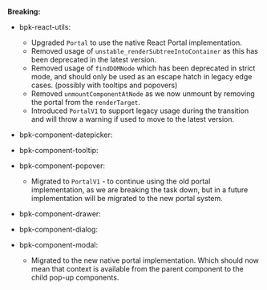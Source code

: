 **Breaking:**

- bpk-react-utils:
  - Upgraded `Portal` to use the native React Portal implementation.
  - Removed usage of `unstable_renderSubtreeIntoContainer` as this has been deprecated in the latest version.
  - Removed usage of `findDOMNode` which has been deprecated in strict mode, and should only be used as an escape hatch in legacy edge cases. (possibly with tooltips and popovers)
  - Removed `unmountComponentAtNode` as we now unmount by removing the portal from the `renderTarget`.
  - Introduced `PortalV1` to support legacy usage during the transition and will throw a warning if used to move to the latest version.

- bpk-component-datepicker:
- bpk-component-tooltip:
- bpk-component-popover:
  - Migrated to `PortalV1` - to continue using the old portal implementation, as we are breaking the task down, but in a future implementation will be migrated to the new portal system.

- bpk-component-drawer:
- bpk-component-dialog:
- bpk-component-modal:
  - Migrated to the new native portal implementation. Which should now mean that context is available from the parent component to the child pop-up components.